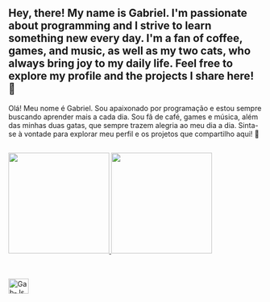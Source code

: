 ## Hey, there! My name is Gabriel. I'm passionate about programming and I strive to learn something new every day. I'm a fan of coffee, games, and music, as well as my two cats, who always bring joy to my daily life. Feel free to explore my profile and the projects I share here! 👋

Olá! Meu nome é Gabriel. Sou apaixonado por programação e estou sempre buscando aprender mais a cada dia. Sou fã de café, games e música, além das minhas duas gatas, que sempre trazem alegria ao meu dia a dia. Sinta-se à vontade para explorar meu perfil e os projetos que compartilho aqui! 👋

##

<div>
  <a href="https://github.com/anuraghazra/github-readme-stats">
    <img height=200 display=flex src="https://github-readme-stats.vercel.app/api?username=Gab-Silva&theme=tokyonight&show_icons=true"/>
  </a>
  <a href="https://github.com/anuraghazra/convoychat">
    <img height=200 display=flex src="https://github-readme-stats.vercel.app/api/top-langs?username=Gab-Silva&layout=compact&theme=tokyonight&langs_count=8&card_width=100"/>
  </a>
</div>

##

<div style="display: inline_block"><br>
<img align="center" alt="Gab-Js" height="30" width="40" src="https://icongr.am/devicon/css3-original-wordmark.svg?size=128&color=currentColor">
  
</div>
